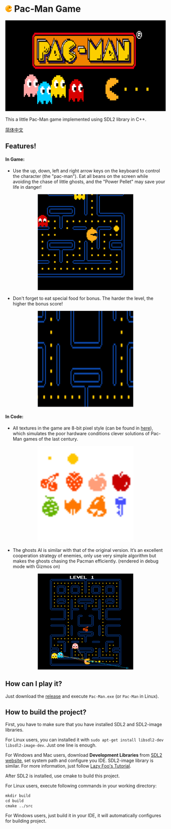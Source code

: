 # ![Pac-Man-icon](src/res/image/icon.png) Pac-Man Game
<p align="center">
  <img src="https://github.com/Criheacy/Pac-Man-Game/blob/main/docs/README-assets/pac-man.png"  width="750" height="284" />
</p>


This a little Pac-Man game implemented using SDL2 library in C++.

[简体中文](docs/README-zh.md)

## Features!

#### In Game:

- Use the up, down, left and right arrow keys on the keyboard to control the character (the "pac-man"). Eat all beans on the screen while avoiding the chase of little ghosts, and the "Power Pellet" may save your life in danger!

<p align="center">
  <img src="https://github.com/Criheacy/Pac-Man-Game/blob/main/docs/README-assets/1.gif"  width="300" height="300" />
</p>

- Don't forget to eat special food for bonus. The harder the level, the higher the bonus score!

<p align="center">
  <img src="https://github.com/Criheacy/Pac-Man-Game/blob/main/docs/README-assets/3.gif"  width="300" height="300" />
</p>

#### In Code:

- All textures in the game are 8-bit pixel style (can be found in [here](https://github.com/Criheacy/Pac-Man-Game/tree/main/src/res/image)), which simulates the poor hardware conditions clever solutions of Pac-Man games of the last century.

<p align="center">
  <img src="https://github.com/Criheacy/Pac-Man-Game/blob/main/src/res/image/food.png"  width="300" height="300" />
</p>

- The ghosts AI is similar with that of the original version. It’s an excellent cooperation strategy of enemies, only use very simple algorithm but makes the ghosts chasing the Pacman efficiently. (rendered in debug mode with Gizmos on)

<p align="center">
  <img src="https://github.com/Criheacy/Pac-Man-Game/blob/main/docs/README-assets/4.gif"  width="300" height="300" />
</p>



## How can I play it?

Just download the [release](https://github.com/Criheacy/Pac-Man-Game/releases/tag/v0.1.0) and execute `Pac-Man.exe` (or `Pac-Man` in Linux).



## How to build the project?

First, you have to make sure that you have installed SDL2 and SDL2-image libraries.

For Linux users, you can installed it with `sudo apt-get install libsdl2-dev libsdl2-image-dev`. Just one line is enough.

For Windows and Mac users, download **Development Libraries** from [SDL2 website](http://www.libsdl.org/download-2.0.php), set system path and configure you IDE. SDL2-image library is similar. For more information, just follow [Lazy Foo's Tutorial](https://lazyfoo.net/tutorials/SDL/01_hello_SDL/index.php).



After SDL2 is installed, use cmake to build this project.

For Linux users, execute following commands in your working directory:

```
mkdir build
cd build
cmake ../src
```

For Windows users, just build it in your IDE, it will automatically configures for building project.

